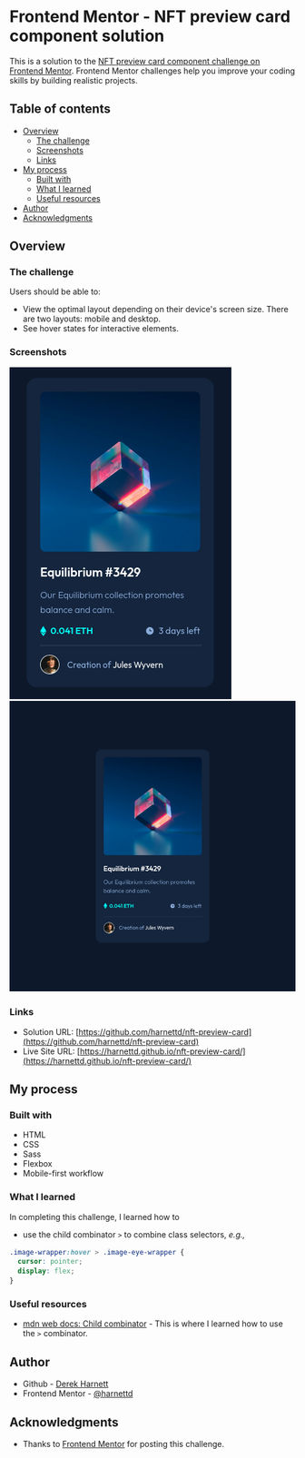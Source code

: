 # Frontend Mentor - NFT preview card component solution

This is a solution to the [NFT preview card component challenge on Frontend Mentor](https://www.frontendmentor.io/challenges/nft-preview-card-component-SbdUL_w0U). Frontend Mentor challenges help you improve your coding skills by building realistic projects. 

## Table of contents

- [Overview](#overview)
  - [The challenge](#the-challenge)
  - [Screenshots](#screenshots)
  - [Links](#links)
- [My process](#my-process)
  - [Built with](#built-with)
  - [What I learned](#what-i-learned)
  - [Useful resources](#useful-resources)
- [Author](#author)
- [Acknowledgments](#acknowledgments)

## Overview

### The challenge

Users should be able to:

- View the optimal layout depending on their device's screen size. There are two layouts: mobile and desktop.
- See hover states for interactive elements.

### Screenshots

![screenshot-mobile](images/screenshot-mobile.png)
![screenshot-desktop](images/screenshot-desktop.png)
### Links

- Solution URL: [https://github.com/harnettd/nft-preview-card](https://github.com/harnettd/nft-preview-card)
- Live Site URL: [https://harnettd.github.io/nft-preview-card/](https://harnettd.github.io/nft-preview-card/)

## My process

### Built with

- HTML
- CSS
- Sass
- Flexbox
- Mobile-first workflow

### What I learned

In completing this challenge, I learned how to

- use the child combinator `>` to combine class selectors, *e.g.,*
```css
.image-wrapper:hover > .image-eye-wrapper {
  cursor: pointer;
  display: flex;
}
```

### Useful resources

- [mdn web docs: Child combinator](https://developer.mozilla.org/en-US/docs/Web/CSS/Child_combinator) - This is where I learned how to use the `>` combinator.

## Author

- Github - [Derek Harnett](https://github.com/harnettd)
- Frontend Mentor - [@harnettd](https://www.frontendmentor.io/profile/harnettd)

## Acknowledgments

- Thanks to [Frontend Mentor](https://www.frontendmentor.io/) for posting this challenge.
